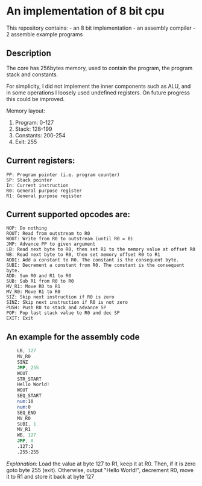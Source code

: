# An implementation of 8 bit cpu

This repository contains:
	- an 8 bit implementation
	- an assembly compiler
	- 2 assemble example programs

## Description
The core has 256bytes memory, used to contain the program,
the program stack and constants.

For simplicity, I did not implement the inner components such as ALU,
and in some operations I loosely used undefined registers.
On future progress this could be improved.

Memory layout:
1. Program: 0-127
1. Stack: 128-199
1. Constants: 200-254
1. Exit: 255

## Current registers:
	PP: Program pointer (i.e. program counter)
	SP: Stack pointer	
	In: Current instruction
	R0: General purpose register
	R1: General purpose register

## Current supported opcodes are:
	NOP: Do nothing
	ROUT: Read from outstream to R0
	WOUT: Write from R0 to outstream (until R0 = 0)
	JMP: Advance PP to given argument
	LB: Read next byte to R0, then set R1 to the memory value at offset R0
	WB: Read next byte to R0, then set memory offset R0 to R1
	ADDI: Add a constant to R0. The constant is the consequent byte.
	SUBI: Decrement a constant from R0. The constant is the consequent byte.
	ADD: Sum R0 and R1 to R0
	SUB: Sub R1 from R0 to R0
	MV_R1: Move R0 to R1
	MV_R0: Move R1 to R0
	SIZ: Skip next instruction if R0 is zero
	SINZ: Skip next instruction if R0 is not zero
	PUSH: Push R0 to stack and advance SP
	POP: Pop last stack value to R0 and dec SP
	EXIT: Exit


## An example for the assembly code
```asm
 	LB, 127
	MV_R0
	SINZ
	JMP, 255
	WOUT
	STR_START
	Hello World!
	WOUT
	SEQ_START
	num:10
	num:0
	SEQ_END
	MV_R0
	SUBI, 1
	MV_R1
	WB, 127
	JMP, 0
	.127:2
	.255:255
```
*Explanation:* Load the value at byte 127 to R1, keep it at R0. Then, if it is zero goto byte 255 (exit).
Otherwise, output "Hello World!", decrement R0, move it to R1 and store it back at byte 127
